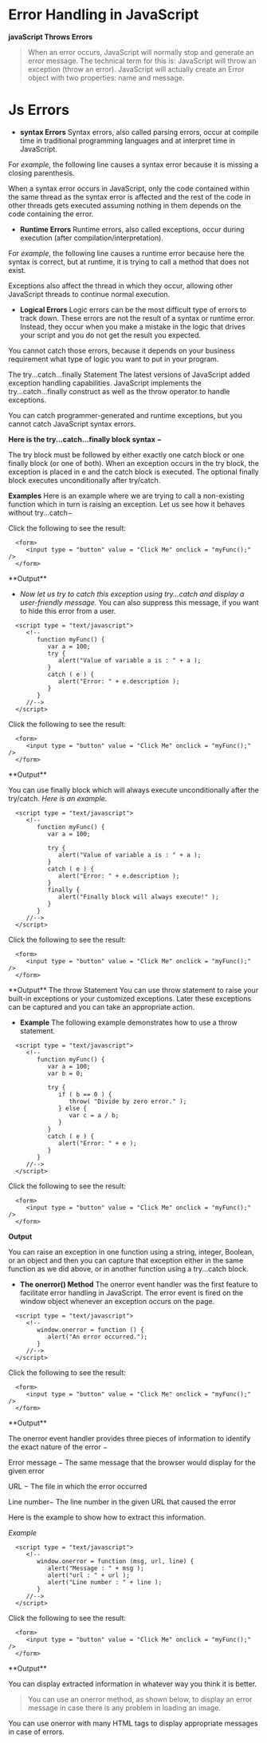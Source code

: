 # Error Handling in JavaScript
**javaScript Throws Errors**
>When an error occurs, JavaScript will normally stop and generate an error message. The technical term for this is: JavaScript will throw an exception (throw an error). JavaScript will actually create an Error object with two properties: name and message.

# Js Errors

- **syntax Errors**
Syntax errors, also called parsing errors, occur at compile time in traditional programming languages and at interpret time in JavaScript.

For *example*, the following line causes a syntax error because it is missing a closing parenthesis.

<script type = "text/javascript">
   <!--
      window.print(;
   //-->
</script>
When a syntax error occurs in JavaScript, only the code contained within the same thread as the syntax error is affected and the rest of the code in other threads gets executed assuming nothing in them depends on the code containing the error.

- **Runtime Errors**
Runtime errors, also called exceptions, occur during execution (after compilation/interpretation).

For *example*, the following line causes a runtime error because here the syntax is correct, but at runtime, it is trying to call a method that does not exist.

<script type = "text/javascript">
   <!--
      window.printme();
   //-->
</script>
Exceptions also affect the thread in which they occur, allowing other JavaScript threads to continue normal execution.

- **Logical Errors**
Logic errors can be the most difficult type of errors to track down. These errors are not the result of a syntax or runtime error. Instead, they occur when you make a mistake in the logic that drives your script and you do not get the result you expected.

You cannot catch those errors, because it depends on your business requirement what type of logic you want to put in your program.

The try...catch...finally Statement
The latest versions of JavaScript added exception handling capabilities. JavaScript implements the try...catch...finally construct as well as the throw operator to handle exceptions.

You can catch programmer-generated and runtime exceptions, but you cannot catch JavaScript syntax errors.

**Here is the try...catch...finally block syntax −**

<script type = "text/javascript">
   <!--
      try {
         // Code to run
         [break;]
      } 
      
      catch ( e ) {
         // Code to run if an exception occurs
         [break;]
      }
      
      [ finally {
         // Code that is always executed regardless of 
         // an exception occurring
      }]
   //-->
</script>

The try block must be followed by either exactly one catch block or one finally block (or one of both). When an exception occurs in the try block, the exception is placed in e and the catch block is executed. The optional finally block executes unconditionally after try/catch.

**Examples**
Here is an example where we are trying to call a non-existing function which in turn is raising an exception. Let us see how it behaves without try...catch−


<html>
   <head>      
      <script type = "text/javascript">
         <!--
            function myFunc() {
               var a = 100;
               alert("Value of variable a is : " + a );
            }
         //-->
      </script>      
   </head>
   
   <body>
      <p>Click the following to see the result:</p>
      
      <form>
         <input type = "button" value = "Click Me" onclick = "myFunc();" />
      </form>      
   </body>
</html>
**Output**

- *Now let us try to catch this exception using try...catch and display a user-friendly message.*
 You can also suppress this message, if you want to hide this error from a user.


<html>
   <head>
      
      <script type = "text/javascript">
         <!--
            function myFunc() {
               var a = 100;
               try {
                  alert("Value of variable a is : " + a );
               } 
               catch ( e ) {
                  alert("Error: " + e.description );
               }
            }
         //-->
      </script>
      
   </head>
   <body>
      <p>Click the following to see the result:</p>
      
      <form>
         <input type = "button" value = "Click Me" onclick = "myFunc();" />
      </form>
      
   </body>
</html>
**Output**

You can use finally block which will always execute unconditionally after the try/catch. 
*Here is an example.*

<html>
   <head>
      
      <script type = "text/javascript">
         <!--
            function myFunc() {
               var a = 100;
               
               try {
                  alert("Value of variable a is : " + a );
               }
               catch ( e ) {
                  alert("Error: " + e.description );
               }
               finally {
                  alert("Finally block will always execute!" );
               }
            }
         //-->
      </script>
      
   </head>
   <body>
      <p>Click the following to see the result:</p>
      
      <form>
         <input type = "button" value = "Click Me" onclick = "myFunc();" />
      </form>
      
   </body>
</html>
**Output**
The throw Statement
You can use throw statement to raise your built-in exceptions or your customized exceptions. Later these exceptions can be captured and you can take an appropriate action.

-  **Example**
The following example demonstrates how to use a throw statement.

<html>
   <head>
      
      <script type = "text/javascript">
         <!--
            function myFunc() {
               var a = 100;
               var b = 0;
               
               try {
                  if ( b == 0 ) {
                     throw( "Divide by zero error." ); 
                  } else {
                     var c = a / b;
                  }
               }
               catch ( e ) {
                  alert("Error: " + e );
               }
            }
         //-->
      </script>
      
   </head>
   <body>
      <p>Click the following to see the result:</p>
      
      <form>
         <input type = "button" value = "Click Me" onclick = "myFunc();" />
      </form>
      
   </body>
</html>

**Output**

You can raise an exception in one function using a string, integer, Boolean, or an object and then you can capture that exception either in the same function as we did above, or in another function using a try...catch block.

- **The onerror() Method**
The onerror event handler was the first feature to facilitate error handling in JavaScript. The error event is fired on the window object whenever an exception occurs on the page.


<html>
   <head>
      
      <script type = "text/javascript">
         <!--
            window.onerror = function () {
               alert("An error occurred.");
            }
         //-->
      </script>
      
   </head>
   <body>
      <p>Click the following to see the result:</p>
      
      <form>
         <input type = "button" value = "Click Me" onclick = "myFunc();" />
      </form>
      
   </body>
</html>
**Output**

The onerror event handler provides three pieces of information to identify the exact nature of the error −

Error message − The same message that the browser would display for the given error

URL − The file in which the error occurred

Line number− The line number in the given URL that caused the error

Here is the example to show how to extract this information.

*Example*

<html>
   <head>
   
      <script type = "text/javascript">
         <!--
            window.onerror = function (msg, url, line) {
               alert("Message : " + msg );
               alert("url : " + url );
               alert("Line number : " + line );
            }
         //-->
      </script>
      
   </head>
   <body>
      <p>Click the following to see the result:</p>
      
      <form>
         <input type = "button" value = "Click Me" onclick = "myFunc();" />
      </form>
      
   </body>
</html>
**Output**

You can display extracted information in whatever way you think it is better.

>You can use an onerror method, as shown below, to display an error message in case there is any problem in loading an image.

<!-- 
<img src="myimage.gif" onerror="alert('An error occurred loading the image.')" >
 //-->
You can use onerror with many HTML tags to display appropriate messages in case of errors.